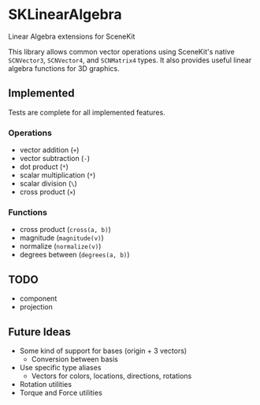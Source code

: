 # SKLinearAlgebra

Linear Algebra extensions for SceneKit

This library allows common vector operations using SceneKit's native
`SCNVector3`, `SCNVector4`, and `SCNMatrix4` types. It also provides
useful linear algebra functions for 3D graphics.

## Implemented

Tests are complete for all implemented features.

### Operations

- vector addition (`+`)
- vector subtraction (`-`)
- dot product (`*`)
- scalar multiplication (`*`)
- scalar division (`\`)
- cross product (`×`)

### Functions

- cross product (`cross(a, b)`)
- magnitude (`magnitude(v)`)
- normalize (`normalize(v)`)
- degrees between (`degrees(a, b)`)

## TODO

- component
- projection

## Future Ideas

- Some kind of support for bases (origin + 3 vectors)
  - Conversion between basis
- Use specific type aliases
  - Vectors for colors, locations, directions, rotations
- Rotation utilities
- Torque and Force utilities